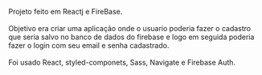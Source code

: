 Projeto feito em Reactj e FireBase. <br><br/>
Objetivo era criar uma aplicação onde o usuario poderia fazer o cadastro que seria salvo no banco de dados do firebase e logo em seguida poderia fazer o login com seu  email e senha cadastrado. <br><br/> 
Foi usado React, styled-componets, Sass, Navigate e Firebase Auth.
